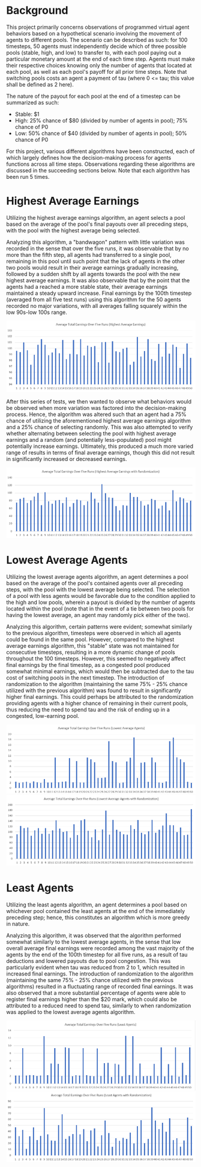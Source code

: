 # Background
This project primarily concerns observations of programmed virtual agent behaviors based on a hypothetical scenario involving the movement of agents to different pools. The scenario can be described as such: for 100 timesteps, 50 agents must independently decide which of three possible pools (stable, high, and low) to transfer to, with each pool paying out a particular monetary amount at the end of each time step. Agents must make their respective choices knowing only the number of agents that located at each pool, as well as each pool's payoff for all prior time steps. Note that switching pools costs an agent a payment of tau (where 0 <= tau; this value shall be defined as 2 here).

The nature of the payout for each pool at the end of a timestep can be summarized as such:
* Stable: $1
* High: 25% chance of $80 (divided by number of agents in pool); 75% chance of P0
* Low: 50% chance of $40 (divided by number of agents in pool); 50% chance of P0

For this project, various different algorithms have been constructed, each of which largely defines how the decision-making process for agents functions across all time steps. Observations regarding these algorithms are discussed in the succeeding sections below. Note that each algorithm has been run 5 times.

# Highest Average Earnings

Utilizing the highest average earnings algorithm, an agent selects a pool based on the average of the pool's final payouts over all preceding steps, with the pool with the highest average being selected.

Analyzing this algorithm, a "bandwagon" pattern with little variation was recorded in the sense that over the five runs, it was observable that by no more than the fifth step, all agents had transferred to a single pool, remaining in this pool until such point that the lack of agents in the other two pools would result in their average earnings gradually increasing, followed by a sudden shift by all agents towards the pool with the new highest average earnings. It was also observable that by the point that the agents had a reached a more stable state, their average earnings maintained a steady upward increase. Final earnings by the 100th timestep (averaged from all five test runs) using this algorithm for the 50 agents recorded no major variations, with all averages falling squarely within the low 90s-low 100s range.

![Image](https://raw.githubusercontent.com/miguelllamas/CxSy-Challenge-Llamas-McCarthy-2/master/A1.PNG)

After this series of tests, we then wanted to observe what behaviors would be observed when more variation was factored into the decision-making process. Hence, the algorithm was altered such that an agent had a 75% chance of utilizing the aforementioned highest average earnings algorithm and a 25% chance of selecting randomly. This was also attempted to verify whether alternating between selecting the pool with highest average earnings and a random (and potentially less-populated) pool might potentially increase earnings. Ultimately, this produced a much more varied range of results in terms of final average earnings, though this did not result in significantly increased or decreased earnings.

![Image](https://raw.githubusercontent.com/miguelllamas/CxSy-Challenge-Llamas-McCarthy-2/master/A2.PNG)

# Lowest Average Agents

Utilizing the lowest average agents algorithm, an agent determines a pool based on the average of the pool's contained agents over all preceding steps, with the pool with the lowest average being selected. The selection of a pool with less agents would be favorable due to the condition applied to the high and low pools, wherein a payout is divided by the number of agents located within the pool (note that in the event of a tie between two pools for having the lowest average, an agent may randomly pick either of the two).

Analyzing this algorithm, certain patterns were evident; somewhat similarly to the previous algorithm, timesteps were observed in which all agents could be found in the same pool. However, compared to the highest average earnings algorithm, this "stable" state was not maintained for consecutive timesteps, resulting in a more dynamic change of pools throughout the 100 timesteps. However, this seemed to negatively affect final earnings by the final timestep, as a congested pool produced somewhat minimal earnings, which would then be subtracted due to the tau cost of switching pools in the next timestep. The introduction of randomization to the algorithm (maintaining the same 75% - 25% chance utilized with the previous algorithm) was found to result in significantly higher final earnings. This could perhaps be attributed to the randomization providing agents with a higher chance of remaining in their current pools, thus reducing the need to spend tau and the risk of ending up in a congested, low-earning pool.

![Image](https://raw.githubusercontent.com/miguelllamas/CxSy-Challenge-Llamas-McCarthy-2/master/B1.PNG)
![Image](https://raw.githubusercontent.com/miguelllamas/CxSy-Challenge-Llamas-McCarthy-2/master/B2.PNG)

# Least Agents

Utilizing the least agents algorithm, an agent determines a pool based on whichever pool contained the least agents at the end of the immediately preceding step; hence, this constitutes an algorithm which is more greedy in nature.

Analyzing this algorithm, it was observed that the algorithm performed somewhat similarly to the lowest average agents, in the sense that low overall average final earnings were recorded among the vast majority of the agents by the end of the 100th timestep for all five runs, as a result of tau deductions and lowered payouts due to pool congestion. This was particularly evident when tau was reduced from 2 to 1, which resulted in increased final earnings. The introduction of randomization to the algorithm (maintaining the same 75% - 25% chance utilized with the previous algorithms) resulted in a fluctuating range of recorded final earnings. It was also observed that a more substantial percentage of agents were able to register final earnings  higher than the $20 mark, which could also be attributed to a reduced need to spend tau, similarly to when randomization was applied to the lowest average agents algorithm.

![Image](https://raw.githubusercontent.com/miguelllamas/CxSy-Challenge-Llamas-McCarthy-2/master/C1.PNG)
![Image](https://raw.githubusercontent.com/miguelllamas/CxSy-Challenge-Llamas-McCarthy-2/master/C2.PNG)
